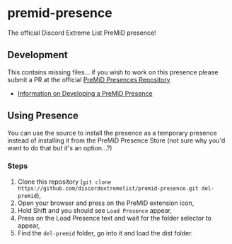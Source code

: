 # premid-presence
The official Discord Extreme List PreMiD presence!

## Development
This contains missing files... if you wish to work on this presence please submit a PR at the official [PreMiD Presences Repository](https://github.com/PreMiD/Presences)

* [Information on Developing a PreMiD Presence](https://docs.premid.app/en/dev/presence)

## Using Presence
You can use the source to install the presence as a temporary presence instead of installing it from the PreMiD Presence Store (not sure why you'd want to do that but it's an option...?)

### Steps
1. Clone this repository (`git clone https://github.com/discordextremelist/premid-presence.git del-premid`),
2. Open your browser and press on the PreMiD extension icon,
3. Hold Shift and you should see `Load Presence` appear,
4. Press on the Load Presence text and wait for the folder selector to appear,
5. Find the `del-premid` folder, go into it and load the dist folder.
